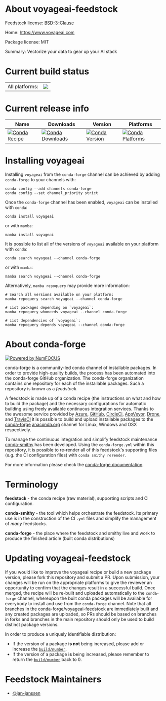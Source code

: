 About voyageai-feedstock
========================

Feedstock license: [BSD-3-Clause](https://github.com/conda-forge/voyageai-feedstock/blob/main/LICENSE.txt)

Home: https://www.voyageai.com

Package license: MIT

Summary: Vectorize your data to gear up your AI stack

Current build status
====================


<table><tr><td>All platforms:</td>
    <td>
      <a href="https://dev.azure.com/conda-forge/feedstock-builds/_build/latest?definitionId=22653&branchName=main">
        <img src="https://dev.azure.com/conda-forge/feedstock-builds/_apis/build/status/voyageai-feedstock?branchName=main">
      </a>
    </td>
  </tr>
</table>

Current release info
====================

| Name | Downloads | Version | Platforms |
| --- | --- | --- | --- |
| [![Conda Recipe](https://img.shields.io/badge/recipe-voyageai-green.svg)](https://anaconda.org/conda-forge/voyageai) | [![Conda Downloads](https://img.shields.io/conda/dn/conda-forge/voyageai.svg)](https://anaconda.org/conda-forge/voyageai) | [![Conda Version](https://img.shields.io/conda/vn/conda-forge/voyageai.svg)](https://anaconda.org/conda-forge/voyageai) | [![Conda Platforms](https://img.shields.io/conda/pn/conda-forge/voyageai.svg)](https://anaconda.org/conda-forge/voyageai) |

Installing voyageai
===================

Installing `voyageai` from the `conda-forge` channel can be achieved by adding `conda-forge` to your channels with:

```
conda config --add channels conda-forge
conda config --set channel_priority strict
```

Once the `conda-forge` channel has been enabled, `voyageai` can be installed with `conda`:

```
conda install voyageai
```

or with `mamba`:

```
mamba install voyageai
```

It is possible to list all of the versions of `voyageai` available on your platform with `conda`:

```
conda search voyageai --channel conda-forge
```

or with `mamba`:

```
mamba search voyageai --channel conda-forge
```

Alternatively, `mamba repoquery` may provide more information:

```
# Search all versions available on your platform:
mamba repoquery search voyageai --channel conda-forge

# List packages depending on `voyageai`:
mamba repoquery whoneeds voyageai --channel conda-forge

# List dependencies of `voyageai`:
mamba repoquery depends voyageai --channel conda-forge
```


About conda-forge
=================

[![Powered by
NumFOCUS](https://img.shields.io/badge/powered%20by-NumFOCUS-orange.svg?style=flat&colorA=E1523D&colorB=007D8A)](https://numfocus.org)

conda-forge is a community-led conda channel of installable packages.
In order to provide high-quality builds, the process has been automated into the
conda-forge GitHub organization. The conda-forge organization contains one repository
for each of the installable packages. Such a repository is known as a *feedstock*.

A feedstock is made up of a conda recipe (the instructions on what and how to build
the package) and the necessary configurations for automatic building using freely
available continuous integration services. Thanks to the awesome service provided by
[Azure](https://azure.microsoft.com/en-us/services/devops/), [GitHub](https://github.com/),
[CircleCI](https://circleci.com/), [AppVeyor](https://www.appveyor.com/),
[Drone](https://cloud.drone.io/welcome), and [TravisCI](https://travis-ci.com/)
it is possible to build and upload installable packages to the
[conda-forge](https://anaconda.org/conda-forge) [anaconda.org](https://anaconda.org/)
channel for Linux, Windows and OSX respectively.

To manage the continuous integration and simplify feedstock maintenance
[conda-smithy](https://github.com/conda-forge/conda-smithy) has been developed.
Using the ``conda-forge.yml`` within this repository, it is possible to re-render all of
this feedstock's supporting files (e.g. the CI configuration files) with ``conda smithy rerender``.

For more information please check the [conda-forge documentation](https://conda-forge.org/docs/).

Terminology
===========

**feedstock** - the conda recipe (raw material), supporting scripts and CI configuration.

**conda-smithy** - the tool which helps orchestrate the feedstock.
                   Its primary use is in the construction of the CI ``.yml`` files
                   and simplify the management of *many* feedstocks.

**conda-forge** - the place where the feedstock and smithy live and work to
                  produce the finished article (built conda distributions)


Updating voyageai-feedstock
===========================

If you would like to improve the voyageai recipe or build a new
package version, please fork this repository and submit a PR. Upon submission,
your changes will be run on the appropriate platforms to give the reviewer an
opportunity to confirm that the changes result in a successful build. Once
merged, the recipe will be re-built and uploaded automatically to the
`conda-forge` channel, whereupon the built conda packages will be available for
everybody to install and use from the `conda-forge` channel.
Note that all branches in the conda-forge/voyageai-feedstock are
immediately built and any created packages are uploaded, so PRs should be based
on branches in forks and branches in the main repository should only be used to
build distinct package versions.

In order to produce a uniquely identifiable distribution:
 * If the version of a package **is not** being increased, please add or increase
   the [``build/number``](https://docs.conda.io/projects/conda-build/en/latest/resources/define-metadata.html#build-number-and-string).
 * If the version of a package **is** being increased, please remember to return
   the [``build/number``](https://docs.conda.io/projects/conda-build/en/latest/resources/define-metadata.html#build-number-and-string)
   back to 0.

Feedstock Maintainers
=====================

* [@jan-janssen](https://github.com/jan-janssen/)


